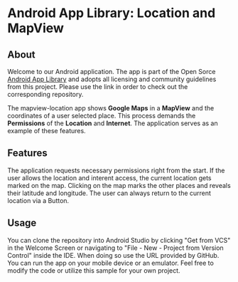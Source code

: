 # Android App Library: Location and MapView

## About
Welcome to our Android application. The app is part of the Open Sorce [Android App Library](https://github.com/LukPle/android-app-library.git) 
and adopts all licensing and community guidelines from this project. Please use the link in order to check out the corresponding repository.

The mapview-location app shows **Google Maps** in a **MapView** and the coordinates of a user selected place.
This process demands the **Permissions** of the **Location** and **Internet**. The application serves as an example of these features.

## Features
The application requests necessary permissions right from the start. If the user allows the location and interent access, the current location gets marked on the map. 
Clicking on the map marks the other places and reveals their latitude and longitude. The user can always return to the current location via a Button.

## Usage
You can clone the repository into Android Studio by clicking "Get from VCS" in the Welcome Screen or navigating to "File - New - Project from Version Control" inside 
the IDE. When doing so use the URL provided by GitHub. You can run the app on your mobile device or an emulator. Feel free to modify the code or utilize this sample 
for your own project.
